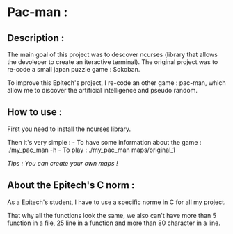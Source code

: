 # Pac-man :

## Description :

The main goal of this project was to descover ncurses (library that allows the devoleper to create an iteractive terminal). 
The original project was to re-code a small japan puzzle game : Sokoban. 

To improve this Epitech's project, I re-code an other game : pac-man, which allow me to discover the artificial intelligence and pseudo random.

## How to use :

First you need to install the ncurses library.

Then it's very simple :
     - To have some information about the game : ./my_pac_man -h
     - To play : ./my_pac_man maps/original_1

*Tips : You can create your own maps !*


## About the Epitech's C norm :

As a Epitech's student, I have to use a specific norme in C for all my project. 

That why all the functions look the same, we also can't have more than 5 function in a file, 25 line in a function and more than 80 character in a line.
